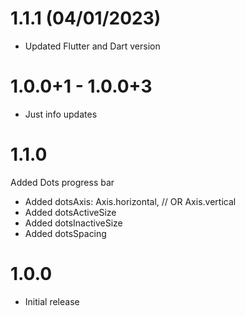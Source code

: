 # 1.1.1 (04/01/2023)
- Updated Flutter and Dart version

# 1.0.0+1 - 1.0.0+3
- Just info updates

# 1.1.0
Added Dots progress bar
- Added dotsAxis: Axis.horizontal, // OR Axis.vertical
- Added dotsActiveSize
- Added dotsInactiveSize
- Added dotsSpacing

# 1.0.0
- Initial release